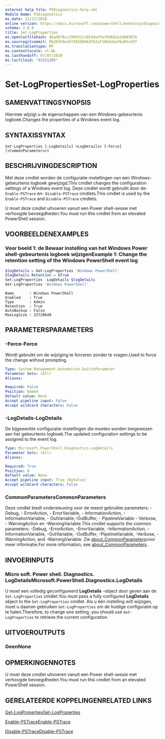 ```yaml
---
external help file: PSDiagnostics-help.xml
Module Name: PSDiagnostics
ms.date: 11/27/2018
online version: https://docs.microsoft.com/powershell/module/psdiagnostics/set-logproperties?view=powershell-6&WT.mc_id=ps-gethelp
schema: 2.0.0
title: Set-LogProperties
ms.openlocfilehash: d6ad6f8cc299351cc85d4ed7e7b9682a1d90307b
ms.sourcegitcommit: 9b28fb9a3d72655bb63f62af18b3a5af6a05cd3f
ms.translationtype: MT
ms.contentlocale: nl-NL
ms.lasthandoff: 07/07/2020
ms.locfileid: "93251205"
---
```

# <span data-ttu-id="56f90-102">Set-LogProperties</span><span class="sxs-lookup"><span data-stu-id="56f90-102">Set-LogProperties</span></span>

## <span data-ttu-id="56f90-103">SAMENVATTING</span><span class="sxs-lookup"><span data-stu-id="56f90-103">SYNOPSIS</span></span>
<span data-ttu-id="56f90-104">Hiermee wijzigt u de eigenschappen van een Windows-gebeurtenis logboek.</span><span class="sxs-lookup"><span data-stu-id="56f90-104">Changes the properties of a Windows event log.</span></span>

## <span data-ttu-id="56f90-105">SYNTAXIS</span><span class="sxs-lookup"><span data-stu-id="56f90-105">SYNTAX</span></span>

```
Set-LogProperties [-LogDetails] <LogDetails> [-Force] [<CommonParameters>]
```

## <span data-ttu-id="56f90-106">BESCHRIJVING</span><span class="sxs-lookup"><span data-stu-id="56f90-106">DESCRIPTION</span></span>

<span data-ttu-id="56f90-107">Met deze cmdlet worden de configuratie-instellingen van een Windows-gebeurtenis logboek gewijzigd.</span><span class="sxs-lookup"><span data-stu-id="56f90-107">This cmdlet changes the configuration settings of a Windows event log.</span></span> <span data-ttu-id="56f90-108">Deze cmdlet wordt gebruikt door de- `Enable-PSTrace` en- `Disable-PSTrace` cmdlets.</span><span class="sxs-lookup"><span data-stu-id="56f90-108">This cmdlet is used by the `Enable-PSTrace` and `Disable-PSTrace` cmdlets.</span></span>

<span data-ttu-id="56f90-109">U moet deze cmdlet uitvoeren vanuit een Power shell-sessie met verhoogde bevoegdheden.</span><span class="sxs-lookup"><span data-stu-id="56f90-109">You must run this cmdlet from an elevated PowerShell session.</span></span>

## <span data-ttu-id="56f90-110">VOORBEELDEN</span><span class="sxs-lookup"><span data-stu-id="56f90-110">EXAMPLES</span></span>

### <span data-ttu-id="56f90-111">Voor beeld 1: de Bewaar instelling van het Windows Power shell-gebeurtenis logboek wijzigen</span><span class="sxs-lookup"><span data-stu-id="56f90-111">Example 1: Change the retention setting of the Windows PowerShell event log</span></span>

```powershell
$logDetails = Get-LogProperties 'Windows PowerShell'
$logDetails.Retention = $True
Set-LogProperties -LogDetails $logDetails
Get-LogProperties 'Windows PowerShell'
```

```Output
Name       : Windows PowerShell
Enabled    : True
Type       : Admin
Retention  : True
AutoBackup : False
MaxLogSize : 15728640
```

## <span data-ttu-id="56f90-112">PARAMETERS</span><span class="sxs-lookup"><span data-stu-id="56f90-112">PARAMETERS</span></span>

### <span data-ttu-id="56f90-113">-Force</span><span class="sxs-lookup"><span data-stu-id="56f90-113">-Force</span></span>

<span data-ttu-id="56f90-114">Wordt gebruikt om de wijziging te forceren zonder te vragen.</span><span class="sxs-lookup"><span data-stu-id="56f90-114">Used to force the change without prompting.</span></span>

```yaml
Type: System.Management.Automation.SwitchParameter
Parameter Sets: (All)
Aliases:

Required: False
Position: Named
Default value: None
Accept pipeline input: False
Accept wildcard characters: False
```

### <span data-ttu-id="56f90-115">-LogDetails</span><span class="sxs-lookup"><span data-stu-id="56f90-115">-LogDetails</span></span>

<span data-ttu-id="56f90-116">De bijgewerkte configuratie-instellingen die moeten worden toegewezen aan het gebeurtenis logboek.</span><span class="sxs-lookup"><span data-stu-id="56f90-116">The updated configuration settings to be assigned to the event log.</span></span>

```yaml
Type: Microsoft.PowerShell.Diagnostics.LogDetails
Parameter Sets: (All)
Aliases:

Required: True
Position: 0
Default value: None
Accept pipeline input: True (ByValue)
Accept wildcard characters: False
```

### <span data-ttu-id="56f90-117">CommonParameters</span><span class="sxs-lookup"><span data-stu-id="56f90-117">CommonParameters</span></span>

<span data-ttu-id="56f90-118">Deze cmdlet biedt ondersteuning voor de meest gebruikte parameters: -Debug, - ErrorAction, - ErrorVariable, - InformationAction, -InformationVariable, - OutVariable,-OutBuffer, - PipelineVariable - Verbose, - WarningAction en -WarningVariable.</span><span class="sxs-lookup"><span data-stu-id="56f90-118">This cmdlet supports the common parameters: -Debug, -ErrorAction, -ErrorVariable, -InformationAction, -InformationVariable, -OutVariable, -OutBuffer, -PipelineVariable, -Verbose, -WarningAction, and -WarningVariable.</span></span> <span data-ttu-id="56f90-119">Zie [about_CommonParameters](https://go.microsoft.com/fwlink/?LinkID=113216)voor meer informatie.</span><span class="sxs-lookup"><span data-stu-id="56f90-119">For more information, see [about_CommonParameters](https://go.microsoft.com/fwlink/?LinkID=113216).</span></span>

## <span data-ttu-id="56f90-120">INVOER</span><span class="sxs-lookup"><span data-stu-id="56f90-120">INPUTS</span></span>

### <span data-ttu-id="56f90-121">Micro soft. Power shell. Diagnostics. LogDetails</span><span class="sxs-lookup"><span data-stu-id="56f90-121">Microsoft.PowerShell.Diagnostics.LogDetails</span></span>

<span data-ttu-id="56f90-122">U moet een volledig geconfigureerd **LogDetails** -object door geven aan de `Set-LogProperties` cmdlet.</span><span class="sxs-lookup"><span data-stu-id="56f90-122">You must pass a fully configured **LogDetails** object to the `Set-LogProperties` cmdlet.</span></span>
<span data-ttu-id="56f90-123">Als u één instelling wilt wijzigen, moet u daarom gebruiken `Get-LogProperties` om de huidige configuratie op te halen.</span><span class="sxs-lookup"><span data-stu-id="56f90-123">Therefore, to change one setting, you should use `Get-LogProperties` to retrieve the current configuration.</span></span>

## <span data-ttu-id="56f90-124">UITVOER</span><span class="sxs-lookup"><span data-stu-id="56f90-124">OUTPUTS</span></span>

### <span data-ttu-id="56f90-125">Geen</span><span class="sxs-lookup"><span data-stu-id="56f90-125">None</span></span>

## <span data-ttu-id="56f90-126">OPMERKINGEN</span><span class="sxs-lookup"><span data-stu-id="56f90-126">NOTES</span></span>

<span data-ttu-id="56f90-127">U moet deze cmdlet uitvoeren vanuit een Power shell-sessie met verhoogde bevoegdheden.</span><span class="sxs-lookup"><span data-stu-id="56f90-127">You must run this cmdlet from an elevated PowerShell session.</span></span>

## <span data-ttu-id="56f90-128">GERELATEERDE KOPPELINGEN</span><span class="sxs-lookup"><span data-stu-id="56f90-128">RELATED LINKS</span></span>

[<span data-ttu-id="56f90-129">Get-LogProperties</span><span class="sxs-lookup"><span data-stu-id="56f90-129">Get-LogProperties</span></span>](Get-LogProperties.md)

[<span data-ttu-id="56f90-130">Enable-PSTrace</span><span class="sxs-lookup"><span data-stu-id="56f90-130">Enable-PSTrace</span></span>](Enable-PSTrace.md)

[<span data-ttu-id="56f90-131">Disable-PSTrace</span><span class="sxs-lookup"><span data-stu-id="56f90-131">Disable-PSTrace</span></span>](Disable-PSTrace.md)
